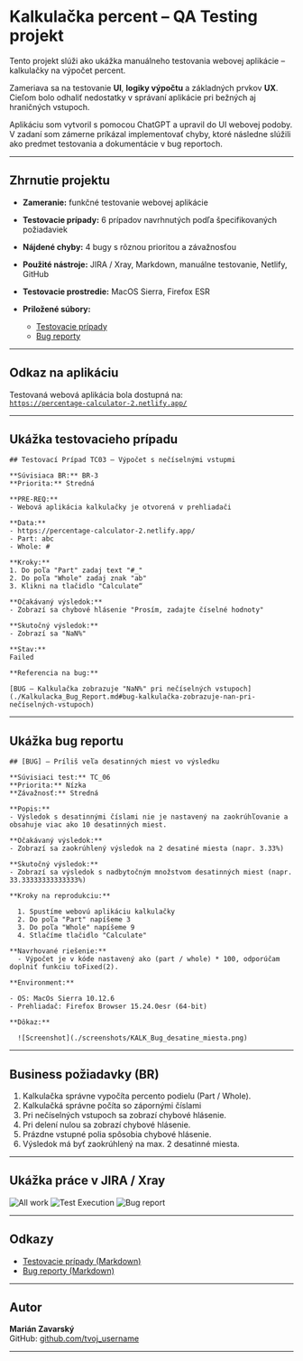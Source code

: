 # Kalkulačka percent – QA Testing projekt

Tento projekt slúži ako ukážka manuálneho testovania webovej aplikácie – kalkulačky na výpočet percent. 

Zameriava sa na testovanie **UI**, **logiky výpočtu** a základných prvkov **UX**. Cieľom bolo odhaliť nedostatky v správaní aplikácie pri bežných aj hraničných vstupoch. 

Aplikáciu som vytvoril s pomocou ChatGPT a upravil do UI webovej podoby. V zadaní som zámerne príkázal implementovať chyby, ktoré následne slúžili ako predmet testovania a dokumentácie v bug reportoch.

---

## Zhrnutie projektu

- **Zameranie:** funkčné testovanie webovej aplikácie
- **Testovacie prípady:** 6 prípadov navrhnutých podľa špecifikovaných požiadaviek
- **Nájdené chyby:** 4 bugy s rôznou prioritou a závažnosťou
- **Použité nástroje:** JIRA / Xray, Markdown, manuálne testovanie, Netlify, GitHub
- **Testovacie prostredie:** MacOS Sierra, Firefox ESR
- **Priložené súbory:**

  - [Testovacie prípady](./Kalkulacka_Percent_Testovacie_Pripady.md)
  - [Bug reporty](./Kalkulacka_Percent_Bug_Report.md)

---

## Odkaz na aplikáciu

Testovaná webová aplikácia bola dostupná na:  
[`https://percentage-calculator-2.netlify.app/`](https://percentage-calculator-2.netlify.app/)

---

## Ukážka testovacieho prípadu

```plaintext
## Testovací Prípad TC03 – Výpočet s nečíselnými vstupmi

**Súvisiaca BR:** BR-3  
**Priorita:** Stredná  

**PRE-REQ:**  
- Webová aplikácia kalkulačky je otvorená v prehliadači  

**Data:**
- https://percentage-calculator-2.netlify.app/
- Part: abc
- Whole: #

**Kroky:**  
1. Do poľa "Part" zadaj text "#_" 
2. Do poľa "Whole" zadaj znak "ab"  
3. Klikni na tlačidlo "Calculate“

**Očakávaný výsledok:**  
- Zobrazí sa chybové hlásenie "Prosím, zadajte číselné hodnoty"

**Skutočný výsledok:**  
- Zobrazí sa "NaN%"

**Stav:**  
Failed

**Referencia na bug:**  

[BUG – Kalkulačka zobrazuje "NaN%" pri nečíselných vstupoch](./Kalkulacka_Bug_Report.md#bug-kalkulačka-zobrazuje-nan-pri-nečíselných-vstupoch)

```

---

## Ukážka bug reportu

```plaintext
## [BUG] – Príliš veľa desatinných miest vo výsledku

**Súvisiaci test:** TC_06 
**Priorita:** Nízka  
**Závažnosť:** Stredná

**Popis:**
- Výsledok s desatinnými číslami nie je nastavený na zaokrúhľovanie a obsahuje viac ako 10 desatinných miest.

**Očakávaný výsledok:**  
- Zobrazí sa zaokrúhlený výsledok na 2 desatiné miesta (napr. 3.33%)

**Skutočný výsledok:**  
- Zobrazí sa výsledok s nadbytočným množstvom desatinných miest (napr. 33.33333333333333%)

**Kroky na reprodukciu:**  

  1. Spustíme webovú aplikáciu kalkulačky  
  2. Do poľa "Part" napíšeme 3  
  3. Do poľa "Whole" napíšeme 9  
  4. Stlačíme tlačidlo "Calculate"

**Navrhované riešenie:**
  - Výpočet je v kóde nastavený ako (part / whole) * 100, odporúčam doplniť funkciu toFixed(2).

**Environment:**

- OS: MacOs Sierra 10.12.6
- Prehliadač: Firefox Browser 15.24.0esr (64-bit)

**Dôkaz:**  
  
  ![Screenshot](./screenshots/KALK_Bug_desatine_miesta.png)
```

---

## Business požiadavky (BR)

1. Kalkulačka správne vypočíta percento podielu (Part / Whole).
2. Kalkulačká správne počíta so zápornými číslami
3. Pri nečíselných vstupoch sa zobrazí chybové hlásenie.
4. Pri delení nulou sa zobrazí chybové hlásenie.
5. Prázdne vstupné polia spôsobia chybové hlásenie.
6. Výsledok má byť zaokrúhlený na max. 2 desatinné miesta.

---

## Ukážka práce v JIRA / Xray


![All work](./screenshots/jira/ss_KALK_All_work_Jira.png)
![Test Execution](./screenshots/jira/ss_KALK_board_TExe_Jira.png)
![Bug report](./screenshots/jira/ss_KALK_BUG_TC05_Jira.png)

---

## Odkazy

  - [Testovacie prípady (Markdown)](./Kalkulacka_Percent_Testovacie_Pripady.md)
  - [Bug reporty (Markdown)](./Kalkulacka_Percent_Bug_Report.md)

---

## Autor

**Marián Zavarský**   
GitHub: [github.com/tvoj_username](https://github.com/MarZav-5)  


---
